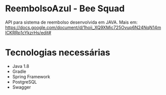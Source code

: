 # ReembolsoAzul - Bee Squad

API para sistema de reembolso desenvolvida em JAVA.
Mais em: https://docs.google.com/document/d/1hoii_XQ9XMic725Ovup6N24NqN14mlCKRRp1cYkzrHs/edit#

# Tecnologias necessárias
- Java 1.8
- Gradle
- Spring Framework
- PostgreSQL
- Swagger
